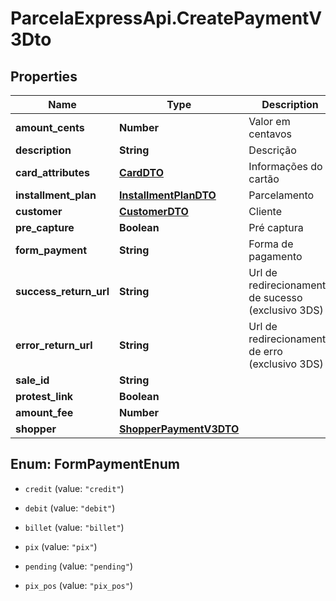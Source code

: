 # ParcelaExpressApi.CreatePaymentV3Dto

## Properties

Name | Type | Description | Notes
------------ | ------------- | ------------- | -------------
**amount_cents** | **Number** | Valor em centavos | 
**description** | **String** | Descrição | 
**card_attributes** | [**CardDTO**](CardDTO.md) | Informações do cartão | 
**installment_plan** | [**InstallmentPlanDTO**](InstallmentPlanDTO.md) | Parcelamento | 
**customer** | [**CustomerDTO**](CustomerDTO.md) | Cliente | 
**pre_capture** | **Boolean** | Pré captura | [optional] 
**form_payment** | **String** | Forma de pagamento | [optional] 
**success_return_url** | **String** | Url de redirecionamento de sucesso (exclusivo 3DS) | [optional] 
**error_return_url** | **String** | Url de redirecionamento de erro (exclusivo 3DS) | [optional] 
**sale_id** | **String** |  | [optional] 
**protest_link** | **Boolean** |  | [optional] 
**amount_fee** | **Number** |  | [optional] 
**shopper** | [**ShopperPaymentV3DTO**](ShopperPaymentV3DTO.md) |  | [optional] 



## Enum: FormPaymentEnum


* `credit` (value: `"credit"`)

* `debit` (value: `"debit"`)

* `billet` (value: `"billet"`)

* `pix` (value: `"pix"`)

* `pending` (value: `"pending"`)

* `pix_pos` (value: `"pix_pos"`)




